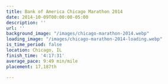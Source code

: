 ```yaml
---
title: Bank of America Chicago Marathon 2014
date: 2014-10-09T00:00:00-05:00
description: ''
url: ''
background_image: "/images/chicago-marathon-2014.webp"
loading_image: "/images/chicago-marathon-2014-loading.webp"
is_time_period: false
location: Chicago, IL
finish_time: '4:17:31'
average_pace: 9:49 min/mile
placement: 17,187th

---
```


